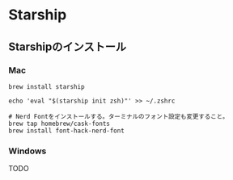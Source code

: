 # Starship

## Starshipのインストール

### Mac
```shell
brew install starship

echo 'eval "$(starship init zsh)"' >> ~/.zshrc

# Nerd Fontをインストールする。ターミナルのフォント設定も変更すること。
brew tap homebrew/cask-fonts
brew install font-hack-nerd-font
```

### Windows
TODO
